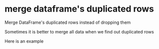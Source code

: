 # merge dataframe's duplicated rows

Merge DataFrame's duplicated rows instead of dropping them

Sometimes it is better to merge all data when we find out duplicated rows

Here is an example
